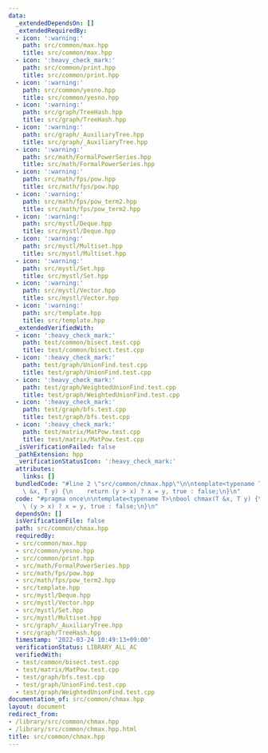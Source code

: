 ```yaml
---
data:
  _extendedDependsOn: []
  _extendedRequiredBy:
  - icon: ':warning:'
    path: src/common/max.hpp
    title: src/common/max.hpp
  - icon: ':heavy_check_mark:'
    path: src/common/print.hpp
    title: src/common/print.hpp
  - icon: ':warning:'
    path: src/common/yesno.hpp
    title: src/common/yesno.hpp
  - icon: ':warning:'
    path: src/graph/TreeHash.hpp
    title: src/graph/TreeHash.hpp
  - icon: ':warning:'
    path: src/graph/_AuxiliaryTree.hpp
    title: src/graph/_AuxiliaryTree.hpp
  - icon: ':warning:'
    path: src/math/FormalPowerSeries.hpp
    title: src/math/FormalPowerSeries.hpp
  - icon: ':warning:'
    path: src/math/fps/pow.hpp
    title: src/math/fps/pow.hpp
  - icon: ':warning:'
    path: src/math/fps/pow_term2.hpp
    title: src/math/fps/pow_term2.hpp
  - icon: ':warning:'
    path: src/mystl/Deque.hpp
    title: src/mystl/Deque.hpp
  - icon: ':warning:'
    path: src/mystl/Multiset.hpp
    title: src/mystl/Multiset.hpp
  - icon: ':warning:'
    path: src/mystl/Set.hpp
    title: src/mystl/Set.hpp
  - icon: ':warning:'
    path: src/mystl/Vector.hpp
    title: src/mystl/Vector.hpp
  - icon: ':warning:'
    path: src/template.hpp
    title: src/template.hpp
  _extendedVerifiedWith:
  - icon: ':heavy_check_mark:'
    path: test/common/bisect.test.cpp
    title: test/common/bisect.test.cpp
  - icon: ':heavy_check_mark:'
    path: test/graph/UnionFind.test.cpp
    title: test/graph/UnionFind.test.cpp
  - icon: ':heavy_check_mark:'
    path: test/graph/WeightedUnionFind.test.cpp
    title: test/graph/WeightedUnionFind.test.cpp
  - icon: ':heavy_check_mark:'
    path: test/graph/bfs.test.cpp
    title: test/graph/bfs.test.cpp
  - icon: ':heavy_check_mark:'
    path: test/matrix/MatPow.test.cpp
    title: test/matrix/MatPow.test.cpp
  _isVerificationFailed: false
  _pathExtension: hpp
  _verificationStatusIcon: ':heavy_check_mark:'
  attributes:
    links: []
  bundledCode: "#line 2 \"src/common/chmax.hpp\"\n\ntemplate<typename T>\nbool chmax(T\
    \ &x, T y) {\n    return (y > x) ? x = y, true : false;\n}\n"
  code: "#pragma once\n\ntemplate<typename T>\nbool chmax(T &x, T y) {\n    return\
    \ (y > x) ? x = y, true : false;\n}\n"
  dependsOn: []
  isVerificationFile: false
  path: src/common/chmax.hpp
  requiredBy:
  - src/common/max.hpp
  - src/common/yesno.hpp
  - src/common/print.hpp
  - src/math/FormalPowerSeries.hpp
  - src/math/fps/pow.hpp
  - src/math/fps/pow_term2.hpp
  - src/template.hpp
  - src/mystl/Deque.hpp
  - src/mystl/Vector.hpp
  - src/mystl/Set.hpp
  - src/mystl/Multiset.hpp
  - src/graph/_AuxiliaryTree.hpp
  - src/graph/TreeHash.hpp
  timestamp: '2022-03-24 10:49:13+09:00'
  verificationStatus: LIBRARY_ALL_AC
  verifiedWith:
  - test/common/bisect.test.cpp
  - test/matrix/MatPow.test.cpp
  - test/graph/bfs.test.cpp
  - test/graph/UnionFind.test.cpp
  - test/graph/WeightedUnionFind.test.cpp
documentation_of: src/common/chmax.hpp
layout: document
redirect_from:
- /library/src/common/chmax.hpp
- /library/src/common/chmax.hpp.html
title: src/common/chmax.hpp
---
```

